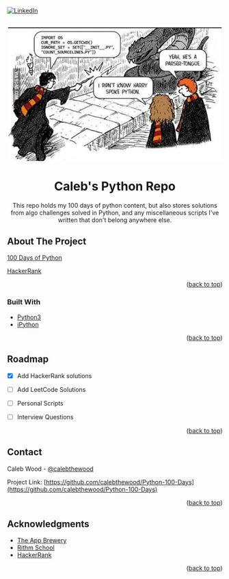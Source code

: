 <div id="top"></div>

<!-- PROJECT SHIELDS -->
<!--
*** I'm using markdown "reference style" links for readability.
*** Reference links are enclosed in brackets [ ] instead of parentheses ( ).
*** See the bottom of this document for the declaration of the reference variables
*** for contributors-url, forks-url, etc. This is an optional, concise syntax you may use.
*** https://www.markdownguide.org/basic-syntax/#reference-style-links
-->
[![LinkedIn][linkedin-shield]][linkedin-url]



<!-- PROJECT LOGO -->
<br />
<div align="center">
  <a href="https://github.com/calebthewood/Python-100-Days">
    <img src="./public/zw8z698x5u271.webp" alt="python-meme" width="500">
  </a>

<h1 align="center">Caleb's Python Repo</h1>

  <p align="center">
    This repo holds my 100 days of python content, but also stores solutions from algo challenges solved in Python, and any miscellaneous scripts I've written that don't belong anywhere else.
    <br />
  </p>
</div>




<!-- ABOUT THE PROJECT -->
## About The Project

[100 Days of Python](https://github.com/calebthewood/Python-100-Days/tree/main/100_days)

[HackerRank](https://github.com/calebthewood/Python-100-Days/blob/main/hacker-rank.py)

<p align="right">(<a href="#top">back to top</a>)</p>



### Built With

* [Python3](https://docs.python.org/3/)
* [iPython](https://ipython.org/)


<p align="right">(<a href="#top">back to top</a>)</p>



<!-- ROADMAP -->
## Roadmap

- [x] Add HackerRank solutions
- [ ] Add LeetCode Solutions
- [ ] Personal Scripts
- [ ] Interview Questions


<p align="right">(<a href="#top">back to top</a>)</p>


<!-- CONTACT -->
## Contact

Caleb Wood - [@calebthewood](https://twitter.com/calebthewood)

Project Link: [https://github.com/calebthewood/Python-100-Days](https://github.com/calebthewood/Python-100-Days)

<p align="right">(<a href="#top">back to top</a>)</p>


<!-- ACKNOWLEDGMENTS -->
## Acknowledgments

* [The App Brewery](https://appbrewery.com/)
* [Rithm School](https://www.rithmschool.com/)
* [HackerRank](https://www.hackerrank.com/dashboard)

<p align="right">(<a href="#top">back to top</a>)</p>



<!-- MARKDOWN LINKS & IMAGES -->
<!-- https://www.markdownguide.org/basic-syntax/#reference-style-links -->
[linkedin-shield]: https://img.shields.io/badge/-LinkedIn-black.svg?style=for-the-badge&logo=linkedin&colorB=555
[linkedin-url]: https://www.linkedin.com/in/caleb-wood-440b37168/